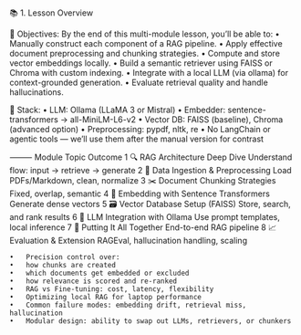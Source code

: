 📚 1. Lesson Overview

🎯 Objectives:
By the end of this multi-module lesson, you’ll be able to:
	•	Manually construct each component of a RAG pipeline.
	•	Apply effective document preprocessing and chunking strategies.
	•	Compute and store vector embeddings locally.
	•	Build a semantic retriever using FAISS or Chroma with custom indexing.
	•	Integrate with a local LLM (via ollama) for context-grounded generation.
	•	Evaluate retrieval quality and handle hallucinations.

🧰 Stack:
	•	LLM: Ollama (LLaMA 3 or Mistral)
	•	Embedder: sentence-transformers → all-MiniLM-L6-v2
	•	Vector DB: FAISS (baseline), Chroma (advanced option)
	•	Preprocessing: pypdf, nltk, re
	•	No LangChain or agentic tools — we’ll use them after the manual version for contrast

⸻
Module
Topic
Outcome
1
🔍 RAG Architecture Deep Dive
Understand flow: input → retrieve → generate
2
📄 Data Ingestion & Preprocessing
Load PDFs/Markdown, clean, normalize
3
✂️ Document Chunking Strategies
Fixed, overlap, semantic
4
🔢 Embedding with Sentence Transformers
Generate dense vectors
5
🗃️ Vector Database Setup (FAISS)
Store, search, and rank results
6
🧠 LLM Integration with Ollama
Use prompt templates, local inference
7
🔁 Putting It All Together
End-to-end RAG pipeline
8
📈 Evaluation & Extension
RAGEval, hallucination handling, scaling



	•	Precision control over:
	•	how chunks are created
	•	which documents get embedded or excluded
	•	how relevance is scored and re-ranked
	•	RAG vs Fine-tuning: cost, latency, flexibility
	•	Optimizing local RAG for laptop performance
	•	Common failure modes: embedding drift, retrieval miss, hallucination
	•	Modular design: ability to swap out LLMs, retrievers, or chunkers
